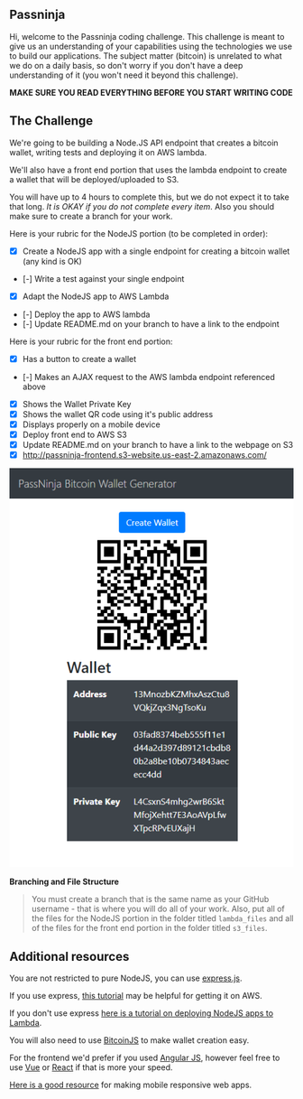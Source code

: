 ## Passninja

Hi, welcome to the Passninja coding challenge. This challenge is meant to give us an understanding of your capabilities using the technologies we use to build our applications. The subject matter (bitcoin) is unrelated to what we do on a daily basis, so don't worry if you don't have a deep understanding of it (you won't need it beyond this challenge).

**MAKE SURE YOU READ EVERYTHING BEFORE YOU START WRITING CODE**

## The Challenge

We're going to be building a Node.JS API endpoint that creates a bitcoin wallet, writing tests and deploying it on AWS lambda.

We'll also have a front end portion that uses the lambda endpoint to create a wallet that will be deployed/uploaded to S3.

You will have up to 4 hours to complete this, but we do not expect it to take that long. *It is OKAY if you do not complete every item*. Also you should make sure to create a branch for your work.

Here is your rubric for the NodeJS portion (to be completed in order):

- [X] Create a NodeJS app with a single endpoint for creating a bitcoin wallet (any kind is OK)
- [-] Write a test against your single endpoint
- [X] Adapt the NodeJS app to AWS Lambda
- [-] Deploy the app to AWS lambda
- [-] Update README.md on your branch to have a link to the endpoint

Here is your rubric for the front end portion:

- [X] Has a button to create a wallet
- [-] Makes an AJAX request to the AWS lambda endpoint referenced above
- [X] Shows the Wallet Private Key
- [X] Shows the wallet QR code using it's public address
- [X] Displays properly on a mobile device
- [X] Deploy front end to AWS S3
- [X] Update README.md on your branch to have a link to the webpage on S3
- [X] http://passninja-frontend.s3-website.us-east-2.amazonaws.com/
  
![Demo Image](docs/bitcoin-wallet-generator.png)

**Branching and File Structure**
> You must create a branch that is the same name as your GitHub username - that is where you will do all of your work. Also, put all of the files for the NodeJS portion in the folder titled `lambda_files` and all of the files for the front end portion in the folder titled `s3_files`.

## Additional resources

You are not restricted to pure NodeJS, you can use [express.js](https://expressjs.com/).

If you use express, [this tutorial](https://medium.freecodecamp.org/express-js-and-aws-lambda-a-serverless-love-story-7c77ba0eaa35) may be helpful for getting it on AWS. 

If you don't use express [here is a tutorial on deploying NodeJS apps to Lambda](https://docs.aws.amazon.com/lambda/latest/dg/programming-model.html).

You will also need to use [BitcoinJS](https://github.com/bitcoinjs/bitcoinjs-lib) to make wallet creation easy.

For the frontend we'd prefer if you used [Angular JS](https://angular.io/), however feel free to use [Vue](https://vuejs.org/) or [React](https://reactjs.org/) if that is more your speed.

[Here is a good resource](https://css-tricks.com/snippets/css/media-queries-for-standard-devices/) for making mobile responsive web apps.
